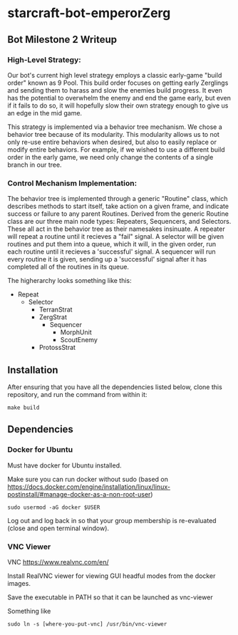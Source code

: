 # starcraft-bot-emperorZerg

## Bot Milestone 2 Writeup

### High-Level Strategy:

Our bot's current high level strategy employs a classic early-game "build order" known as 9 Pool. This build order focuses on getting early Zerglings and sending them to harass and slow the enemies build progress. It even has the potential to overwhelm the enemy and end the game early, but even if it fails to do so, it will hopefully slow their own strategy enough to give us an edge in the mid game.

This strategy is implemented via a behavior tree mechanism. We chose a behavior tree because of its modularity. This modularity allows us to not only re-use entire behaviors when desired, but also to easily replace or modify entire behaviors. For example, if we wished to use a different build order in the early game, we need only change the contents of a single branch in our tree.

### Control Mechanism Implementation:

The behavior tree is implemented through a generic "Routine" class, which describes methods to start itself, take action on a given frame, and indicate success or failure to any parent Routines. Derived from the generic Routine class are our three main node types: Repeaters, Sequencers, and Selectors. These all act in the behavior tree as their namesakes insinuate. A repeater will repeat a routine until it recieves a "fail" signal. A selector will be given routines and put them into a queue, which it will, in the given order, run each routine until it recieves a 'successful' signal. A sequencer will run every routine it is given, sending up a 'successful' signal after it has completed all of the routines in its queue.

The higherarchy looks something like this:

- Repeat
  - Selector
    - TerranStrat
    - ZergStrat
      - Sequencer
        - MorphUnit
        - ScoutEnemy
    - ProtossStrat

## Installation

After ensuring that you have all the dependencies listed below, clone this repository, and run the command from within it:
```
make build
```

    
## Dependencies

### Docker for Ubuntu

Must have docker for Ubuntu installed.

Make sure you can run docker without sudo (based on https://docs.docker.com/engine/installation/linux/linux-postinstall/#manage-docker-as-a-non-root-user)
```
sudo usermod -aG docker $USER
```

Log out and log back in so that your group membership is re-evaluated (close and open terminal window).


### VNC Viewer

VNC https://www.realvnc.com/en/

Install RealVNC viewer for viewing GUI headful modes from the docker images.

Save the executable in PATH so that it can be launched as vnc-viewer

Something like

```
sudo ln -s [where-you-put-vnc] /usr/bin/vnc-viewer
```
